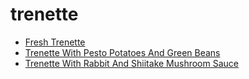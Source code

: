 # trenette

 * [Fresh Trenette](../index/f/fresh-trenette-10404.json)
 * [Trenette With Pesto Potatoes And Green Beans](../index/t/trenette-with-pesto-potatoes-and-green-beans-354.json)
 * [Trenette With Rabbit And Shiitake Mushroom Sauce](../index/t/trenette-with-rabbit-and-shiitake-mushroom-sauce-10518.json)
